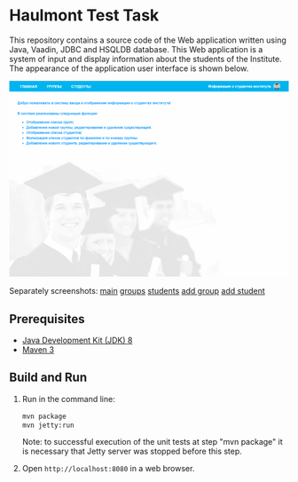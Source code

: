 Haulmont Test Task
==================

This repository contains a source code of the Web application written using Java, Vaadin, JDBC and HSQLDB database.
This Web application is a system of input and display information about the students of the Institute.
The appearance of the application user interface is shown below.

![screenshots](ui/screenshots.gif)

Separately screenshots: [main](ui/screen-1.png)   [groups](ui/screen-2.png)   [students](ui/screen-3.png)   [add group](ui/screen-4.png)   [add student](ui/screen-5.png)

Prerequisites   
-------------

* [Java Development Kit (JDK) 8](http://www.oracle.com/technetwork/java/javase/downloads/jdk8-downloads-2133151.html)
* [Maven 3](https://maven.apache.org/download.cgi)

Build and Run
-------------

1. Run in the command line:
	```
	mvn package
	mvn jetty:run
	```
	Note: to successful execution of the unit tests at step "mvn package" it is necessary that Jetty server was stopped before this step.

2. Open `http://localhost:8080` in a web browser.
